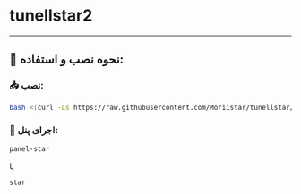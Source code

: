 # tunellstar2

---

## 🎯 **نحوه نصب و استفاده:**

### 📥 **نصب:**
```bash
bash <(curl -Ls https://raw.githubusercontent.com/Moriistar/tunellstar/main/install.sh)
```

### 🚀 **اجرای پنل:**
```bash
panel-star
```
یا
```bash
star
```
